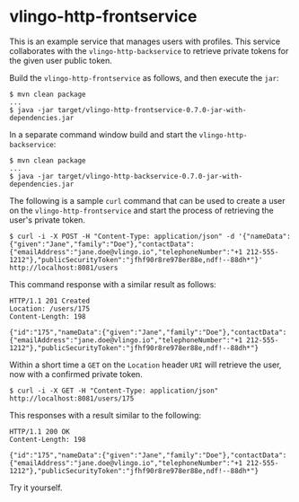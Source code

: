 # vlingo-http-frontservice

This is an example service that manages users with profiles. This service collaborates with the
`vlingo-http-backservice` to retrieve private tokens for the given user public token.

Build the `vlingo-http-frontservice` as follows, and then execute the `jar`:

```
$ mvn clean package
...
$ java -jar target/vlingo-http-frontservice-0.7.0-jar-with-dependencies.jar
```

In a separate command window build and start the `vlingo-http-backservice`:

```
$ mvn clean package
...
$ java -jar target/vlingo-http-backservice-0.7.0-jar-with-dependencies.jar
```

The following is a sample `curl` command that can be used to create a user on the `vlingo-http-frontservice` and start the process of retrieving the user's private token.

```
$ curl -i -X POST -H "Content-Type: application/json" -d '{"nameData":{"given":"Jane","family":"Doe"},"contactData":{"emailAddress":"jane.doe@vlingo.io","telephoneNumber":"+1 212-555-1212"},"publicSecurityToken":"jfhf90r8re978er88e,ndf!--88dh*"}' http://localhost:8081/users
```

This command response with a similar result as follows:

```
HTTP/1.1 201 Created
Location: /users/175
Content-Length: 198

{"id":"175","nameData":{"given":"Jane","family":"Doe"},"contactData":{"emailAddress":"jane.doe@vlingo.io","telephoneNumber":"+1 212-555-1212"},"publicSecurityToken":"jfhf90r8re978er88e,ndf!--88dh*"}
```

Within a short time a `GET` on the `Location` header `URI` will retrieve the user, now with a confirmed private token.

```
$ curl -i -X GET -H "Content-Type: application/json" http://localhost:8081/users/175
```

This responses with a result similar to the following:

```
HTTP/1.1 200 OK
Content-Length: 198

{"id":"175","nameData":{"given":"Jane","family":"Doe"},"contactData":{"emailAddress":"jane.doe@vlingo.io","telephoneNumber":"+1 212-555-1212"},"publicSecurityToken":"jfhf90r8re978er88e,ndf!--88dh*"}
```

Try it yourself.